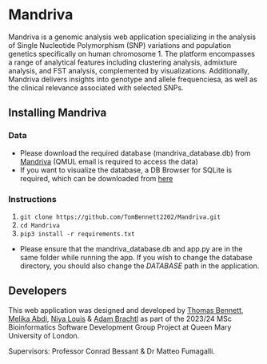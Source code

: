 # **Mandriva**
Mandriva is a genomic analysis web application specializing in the analysis of Single Nucleotide Polymorphism (SNP) variations and population genetics specifically on human chromosome 1. The platform encompasses a range of analytical features including clustering analysis, admixture analysis, and FST analysis, complemented by visualizations. Additionally, Mandriva delivers insights into genotype and allele frequenciesa, as well as the clinical relevance associated with selected SNPs.


## Installing Mandriva
### Data
* Please download the required database (mandriva_database.db) from [Mandriva](https://qmulprod-my.sharepoint.com/:f:/g/personal/bt23629_qmul_ac_uk/EuwCtRYgQb9PlN-T18AO-54B21IENhkSLMXAFRdZJxm9xQ?e=h9aLxJ) (QMUL email is required to access the data)
* If you want to visualize the database, a DB Browser for SQLite is required, which can be downloaded from [here](https://sqlitebrowser.org/dl/) 


### Instructions 

1. `git clone https://github.com/TomBennett2202/Mandriva.git`
2. `cd Mandriva`
3. `pip3 install -r requirements.txt`


* Please ensure that the mandriva_database.db and app.py are in the same folder while running the app.
If you wish to change the database directory, you should also change the *DATABASE* path in the application.


## Developers
This web application was designed and developed by [Thomas Bennett](https://github.com/TomBennett2202), [Melika Abdi](https://github.com/meliabdi), [Niya Louis](https://github.com/Niyalouis) & [Adam Brachtl](https://github.com/ABrachtl) as part of the 2023/24 MSc Bioinformatics Software Development Group Project at Queen Mary University of London. 

Supervisors: Professor Conrad Bessant & Dr Matteo Fumagalli.

